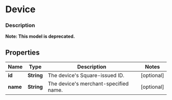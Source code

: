
# Device

### Description


**Note: This model is deprecated.**

## Properties
Name | Type | Description | Notes
------------ | ------------- | ------------- | -------------
**id** | **String** | The device&#39;s Square-issued ID. |  [optional]
**name** | **String** | The device&#39;s merchant-specified name. |  [optional]



